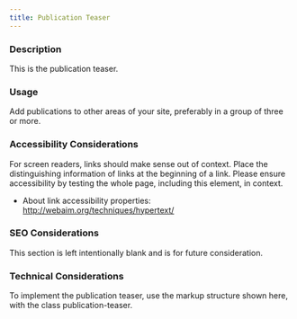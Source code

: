 ```yaml
---
title: Publication Teaser
---
```


### Description
This is the publication teaser.

### Usage
Add publications to other areas of your site, preferably in a group of three or more.

### Accessibility Considerations
For screen readers, links should make sense out of context. Place the distinguishing information of links at the beginning of a link. Please ensure accessibility by testing the whole page, including this element, in context.

* About link accessibility properties: http://webaim.org/techniques/hypertext/
### SEO Considerations
This section is left intentionally blank and is for future consideration.

### Technical Considerations
To implement the publication teaser, use the markup structure shown here, with the class publication-teaser.
